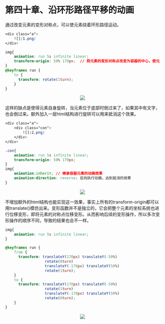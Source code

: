 # 第四十章、沿环形路径平移的动画
通过改变元素的变形对称点，可以使元素绕着环形路径运动。
```css
<div class="a">
    ![](1.png)
</div>

img{
	animation: run 5s infinite linear;
	transform-origin: 50% 170px;  // 将元素的变形对称点改变为容器的中心，使元素绕元素中心转动
}
@keyframes run {
    to {
      transform: rotate(1turn);
    }
}
```
<div align=center><img src="/note/images/css-secret/40/1.gif"></div>  

这样的缺点是使得元素自身旋转，当元素位于底部时倒过来了，如果其中有文字，也会倒过来。额外加入一层html结构进行旋转可以用来抵消这个效果。
```css
<div class="a">
	<div class="con">
		![](2.png)
	</div>
</div>

.con{
	animation: run 5s infinite linear;
	transform-origin: 50% 170px;
}
img{
	animation:inherit; // 继承容器元素的动画效果
	animation-direction: reverse; 反向执行动画，达到抵消的效果
}
```
<div align=center><img src="/note/images/css-secret/40/2.gif"></div>  

不增加额外的html结构也能实现这一效果，事实上所有的transform-origin都可以用translate()模仿出来。变形函数并不是独立的，它会把整个元素的坐标系统也进行位移变形，即将元素的对称点位移变形。从而影响后续的变形操作，所以多次变形操作的顺序不同，导致的结果也会不一样。
```css
img{
    animation: run 5s infinite linear;
}

@keyframes run {
    from {
      transform: translateY(170px) translateY(-50%)
                  rotate(0turn)
                  translateY(-170px) translateY(50%)
                  rotate(1turn);
    }
    to {
      transform: translateY(170px) translateY(-50%)
                  rotate(1turn)
                  translateY(-170px) translateY(50%)
                  rotate(0turn);
    }
}
```
<div align=center><img src="/note/images/css-secret/40/3.gif"></div>  


